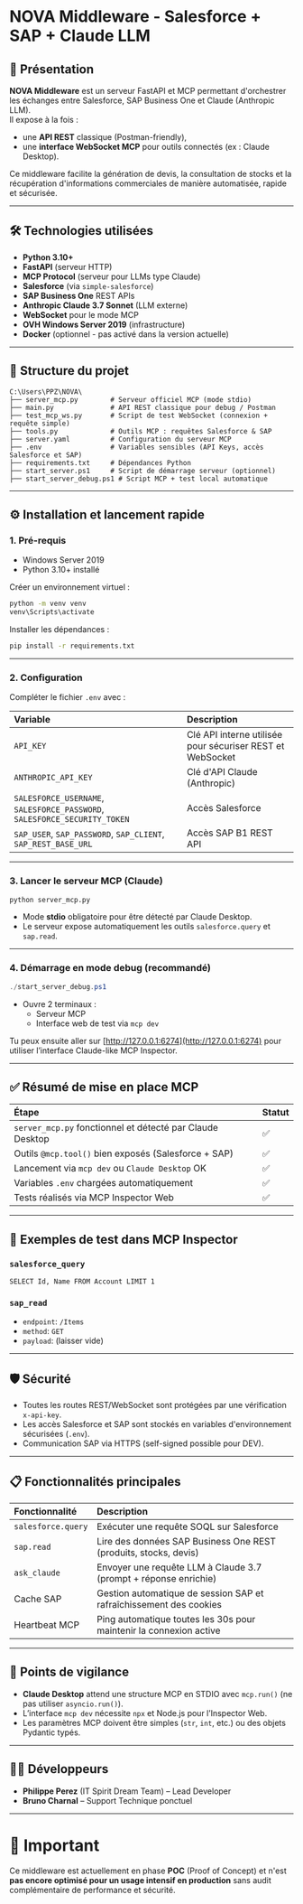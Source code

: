 # NOVA Middleware - Salesforce + SAP + Claude LLM

## 🚀 Présentation

**NOVA Middleware** est un serveur FastAPI et MCP permettant d'orchestrer les échanges entre Salesforce, SAP Business One et Claude (Anthropic LLM).  
Il expose à la fois :
- une **API REST** classique (Postman-friendly),
- une **interface WebSocket MCP** pour outils connectés (ex : Claude Desktop).

Ce middleware facilite la génération de devis, la consultation de stocks et la récupération d'informations commerciales de manière automatisée, rapide et sécurisée.

---

## 🛠️ Technologies utilisées

- **Python 3.10+**
- **FastAPI** (serveur HTTP)
- **MCP Protocol** (serveur pour LLMs type Claude)
- **Salesforce** (via `simple-salesforce`)
- **SAP Business One** REST APIs
- **Anthropic Claude 3.7 Sonnet** (LLM externe)
- **WebSocket** pour le mode MCP
- **OVH Windows Server 2019** (infrastructure)
- **Docker** (optionnel - pas activé dans la version actuelle)

---

## 👤 Structure du projet

```
C:\Users\PPZ\NOVA\
├── server_mcp.py        # Serveur officiel MCP (mode stdio)
├── main.py              # API REST classique pour debug / Postman
├── test_mcp_ws.py       # Script de test WebSocket (connexion + requête simple)
├── tools.py             # Outils MCP : requêtes Salesforce & SAP
├── server.yaml          # Configuration du serveur MCP
├── .env                 # Variables sensibles (API Keys, accès Salesforce et SAP)
├── requirements.txt     # Dépendances Python
├── start_server.ps1     # Script de démarrage serveur (optionnel)
├── start_server_debug.ps1 # Script MCP + test local automatique
```

---

## ⚙️ Installation et lancement rapide

### 1. Pré-requis

- Windows Server 2019
- Python 3.10+ installé

Créer un environnement virtuel :
```bash
python -m venv venv
venv\Scripts\activate
```

Installer les dépendances :
```bash
pip install -r requirements.txt
```

---

### 2. Configuration

Compléter le fichier `.env` avec :

| Variable | Description |
|:--------|:------------|
| `API_KEY` | Clé API interne utilisée pour sécuriser REST et WebSocket |
| `ANTHROPIC_API_KEY` | Clé d'API Claude (Anthropic) |
| `SALESFORCE_USERNAME`, `SALESFORCE_PASSWORD`, `SALESFORCE_SECURITY_TOKEN` | Accès Salesforce |
| `SAP_USER`, `SAP_PASSWORD`, `SAP_CLIENT`, `SAP_REST_BASE_URL` | Accès SAP B1 REST API |

---

### 3. Lancer le serveur MCP (Claude)

```bash
python server_mcp.py
```
- Mode **stdio** obligatoire pour être détecté par Claude Desktop.
- Le serveur expose automatiquement les outils `salesforce.query` et `sap.read`.

---

### 4. Démarrage en mode debug (recommandé)

```powershell
./start_server_debug.ps1
```
- Ouvre 2 terminaux :
  - Serveur MCP
  - Interface web de test via `mcp dev`

Tu peux ensuite aller sur [http://127.0.0.1:6274](http://127.0.0.1:6274) pour utiliser l’interface Claude-like MCP Inspector.

---

## ✅ Résumé de mise en place MCP

| Étape | Statut |
|:------|:-------|
| `server_mcp.py` fonctionnel et détecté par Claude Desktop | ✅ |
| Outils `@mcp.tool()` bien exposés (Salesforce + SAP) | ✅ |
| Lancement via `mcp dev` ou `Claude Desktop` OK | ✅ |
| Variables `.env` chargées automatiquement | ✅ |
| Tests réalisés via MCP Inspector Web | ✅ |

---

## 🔧 Exemples de test dans MCP Inspector

### `salesforce_query`
```text
SELECT Id, Name FROM Account LIMIT 1
```

### `sap_read`
- `endpoint`: `/Items`
- `method`: `GET`
- `payload`: (laisser vide)

---

## 🛡️ Sécurité

- Toutes les routes REST/WebSocket sont protégées par une vérification `x-api-key`.
- Les accès Salesforce et SAP sont stockés en variables d'environnement sécurisées (`.env`).
- Communication SAP via HTTPS (self-signed possible pour DEV).

---

## 📋 Fonctionnalités principales

| Fonctionnalité | Description |
|:-------------|:------------|
| `salesforce.query` | Exécuter une requête SOQL sur Salesforce |
| `sap.read` | Lire des données SAP Business One REST (produits, stocks, devis) |
| `ask_claude` | Envoyer une requête LLM à Claude 3.7 (prompt + réponse enrichie) |
| Cache SAP | Gestion automatique de session SAP et rafraîchissement des cookies |
| Heartbeat MCP | Ping automatique toutes les 30s pour maintenir la connexion active |

---

## 🧐 Points de vigilance

- **Claude Desktop** attend une structure MCP en STDIO avec `mcp.run()` (ne pas utiliser `asyncio.run()`).
- L’interface `mcp dev` nécessite `npx` et Node.js pour l’Inspector Web.
- Les paramètres MCP doivent être simples (`str`, `int`, etc.) ou des objets Pydantic typés.

---

## 👨‍💻 Développeurs

- **Philippe Perez** (IT Spirit Dream Team) – Lead Developer
- **Bruno Charnal** – Support Technique ponctuel

---

# 📢 Important
Ce middleware est actuellement en phase **POC** (Proof of Concept) et n'est **pas encore optimisé pour un usage intensif en production** sans audit complémentaire de performance et sécurité.
